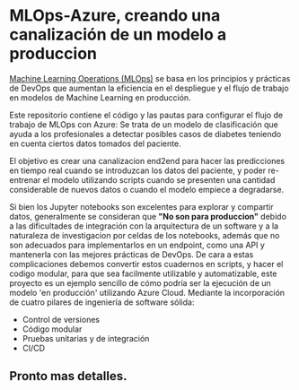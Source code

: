 # MLOps-Azure, creando una canalización de un modelo a produccion

[Machine Learning Operations (MLOps)](https://learn.microsoft.com/en-us/azure/machine-learning/concept-model-management-and-deployment?view=azureml-api-2) se basa en los principios y prácticas de DevOps que aumentan la eficiencia en el despliegue y el flujo de trabajo en modelos de Machine Learning en producción.

Este repositorio contiene el código y las pautas para configurar el flujo de trabajo de MLOps con Azure:
Se trata de un modelo de clasificación que ayuda a los profesionales a detectar posibles casos de diabetes teniendo en cuenta ciertos datos tomados del paciente.
 
El objetivo es crear una canalizacion end2end para hacer las predicciones en tiempo real cuando se introduzcan los datos del paciente, y poder re-entrenar el modelo utilizando scripts cuando se presenten una cantidad considerable de nuevos datos o cuando el modelo empiece a degradarse.

Si bien los Jupyter notebooks son excelentes para explorar y compartir datos, generalmente se consideran que **"No son para produccion"** debido a las dificultades de integración con la arquitectura de un software y a la naturaleza de investigacion por celdas de los notebooks, además que no son adecuados para implementarlos en un endpoint, como una API y mantenerla con las mejores prácticas de DevOps. De cara a estas complicaciones debemos convertir estos cuadernos en scripts, y hacer el codigo modular, para que sea facilmente utilizable y automatizable, este proyecto es un ejemplo sencillo de cómo podría ser la ejecución de un modelo 'en producción' utilizando Azure Cloud. Mediante la incorporación de cuatro pilares de ingeniería de software sólida:

- Control de versiones
- Código modular
- Pruebas unitarias y de integración
- CI/CD

## Pronto mas detalles.



